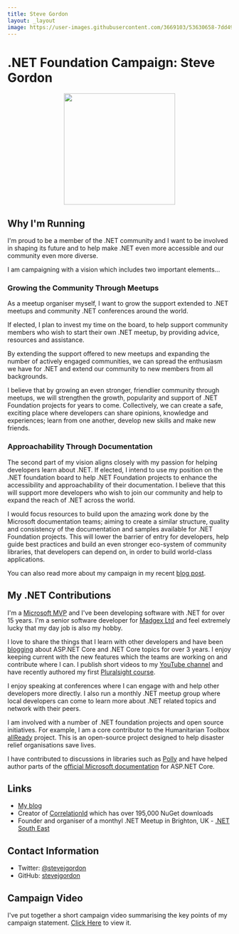 ```yaml
---
title: Steve Gordon
layout: _layout
image: https://user-images.githubusercontent.com/3669103/53630658-7dd49700-3c08-11e9-8329-d5d6f27264c2.png
---
```


# .NET Foundation Campaign: Steve Gordon

<div align="center">
  <img src="https://user-images.githubusercontent.com/3669103/53630658-7dd49700-3c08-11e9-8329-d5d6f27264c2.png" width="250" />
</div>

## Why I'm Running
I'm proud to be a member of the .NET community and I want to be involved in shaping its future and to help make .NET even more accessible and our community even more diverse.

I am campaigning with a vision which includes two important elements...

### Growing the Community Through Meetups

As a meetup organiser myself, I want to grow the support extended to .NET meetups and community .NET conferences around the world.

If elected, I plan to invest my time on the board, to help support community members who wish to start their own .NET meetup, by providing advice, resources and assistance.

By extending the support offered to new meetups and expanding the number of actively engaged communities, we can spread the enthusiasm we have for .NET and extend our community to new members from all backgrounds.

I believe that by growing an even stronger, friendlier community through meetups, we will strengthen the growth, popularity and support of .NET Foundation projects for years to come. Collectively, we can create a safe, exciting place where developers can share opinions, knowledge and experiences; learn from one another, develop new skills and make new friends.

### Approachability Through Documentation

The second part of my vision aligns closely with my passion for helping developers learn about .NET. If elected, I intend to use my position on the .NET foundation board to help .NET Foundation projects to enhance the accessibility and approachability of their documentation. I believe that this will support more developers who wish to join our community and help to expand the reach of .NET across the world.

I would focus resources to build upon the amazing work done by the Microsoft documentation teams; aiming to create a similar structure, quality and consistency of the documentation and samples available for .NET Foundation projects. This will lower the barrier of entry for developers, help guide best practices and build an even stronger eco-system of community libraries, that developers can depend on, in order to build world-class applications.

You can also read more about my campaign in my recent [blog post](https://www.stevejgordon.co.uk/campaigning-for-a-dotnet-foundation-board-seat).

## My .NET Contributions

I'm a [Microsoft MVP](https://mvp.microsoft.com/en-us/PublicProfile/5002866?fullName=Steve%20Gordon) and I've been developing software with .NET for over 15 years. I'm a senior software developer for [Madgex Ltd](https://www.madgex.com) and feel extremely lucky that my day job is also my hobby.

I love to share the things that I learn with other developers and have been [blogging](https://www.stevejgordon.co.uk) about ASP.NET Core and .NET Core topics for over 3 years. I enjoy keeping current with the new features which the teams are working on and contribute where I can. I publish short videos to my [YouTube channel](https://www.youtube.com/c/stevegordon) and have recently authored my first [Pluralsight course](https://app.pluralsight.com/library/courses/aspdotnet-core-dependency-injection).

I enjoy speaking at conferences where I can engage with and help other developers more directly. I also run a monthly .NET meetup group where local developers can come to learn more about .NET related topics and network with their peers.

I am involved with a number of .NET foundation projects and open source initiatives. For example, I am a core contributor to the Humanitarian Toolbox [allReady](https://github.com/HTBox/allReady) project. This is an open-source project designed to help disaster relief organisations save lives.

I have contributed to discussions in libraries such as [Polly](https://github.com/App-vNext/Polly) and have helped author parts of the [official Microsoft documentation](https://docs.microsoft.com/en-us/aspnet/core/fundamentals/http-requests?view=aspnetcore-2.2) for ASP.NET Core.

## Links
* [My blog](https://www.stevejgordon.co.uk)
* Creator of [CorrelationId](https://github.com/stevejgordon/CorrelationId) which has over 195,000 NuGet downloads
* Founder and organiser of a monthyl .NET Meetup in Brighton, UK - [.NET South East](https://www.meetup.com/dotnetsoutheast)

## Contact Information
* Twitter: [@stevejgordon](https://twitter.com/stevejgordon)
* GitHub: [stevejgordon](https://github.com/stevejgordon)

## Campaign Video

I've put together a short campaign video summarising the key points of my campaign statement. [Click Here](https://youtu.be/WRWmMfZMMIw) to view it.
